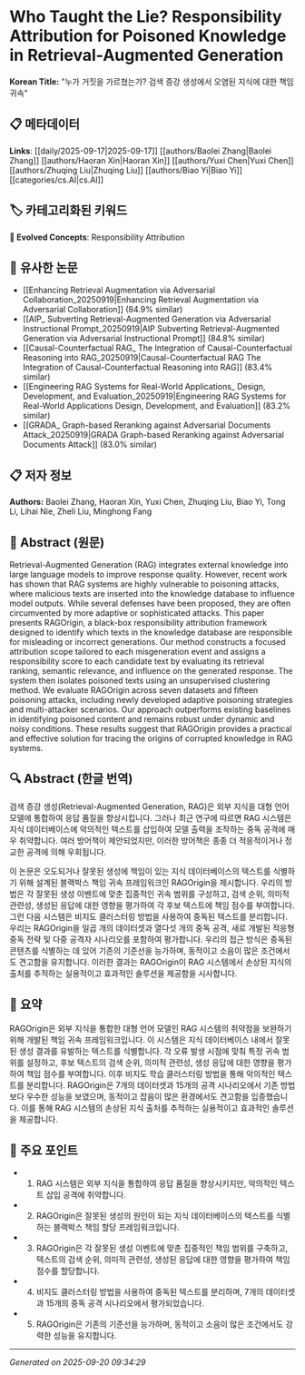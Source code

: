 # Who Taught the Lie? Responsibility Attribution for Poisoned Knowledge in Retrieval-Augmented Generation

**Korean Title:** "누가 거짓을 가르쳤는가? 검색 증강 생성에서 오염된 지식에 대한 책임 귀속"

## 📋 메타데이터

**Links**: [[daily/2025-09-17|2025-09-17]] [[authors/Baolei Zhang|Baolei Zhang]] [[authors/Haoran Xin|Haoran Xin]] [[authors/Yuxi Chen|Yuxi Chen]] [[authors/Zhuqing Liu|Zhuqing Liu]] [[authors/Biao Yi|Biao Yi]] [[categories/cs.AI|cs.AI]]

## 🏷️ 카테고리화된 키워드
**🚀 Evolved Concepts**: Responsibility Attribution

## 🔗 유사한 논문
- [[Enhancing Retrieval Augmentation via Adversarial Collaboration_20250919|Enhancing Retrieval Augmentation via Adversarial Collaboration]] (84.9% similar)
- [[AIP_ Subverting Retrieval-Augmented Generation via Adversarial Instructional Prompt_20250919|AIP Subverting Retrieval-Augmented Generation via Adversarial Instructional Prompt]] (84.8% similar)
- [[Causal-Counterfactual RAG_ The Integration of Causal-Counterfactual Reasoning into RAG_20250919|Causal-Counterfactual RAG The Integration of Causal-Counterfactual Reasoning into RAG]] (83.4% similar)
- [[Engineering RAG Systems for Real-World Applications_ Design, Development, and Evaluation_20250919|Engineering RAG Systems for Real-World Applications Design, Development, and Evaluation]] (83.2% similar)
- [[GRADA_ Graph-based Reranking against Adversarial Documents Attack_20250919|GRADA Graph-based Reranking against Adversarial Documents Attack]] (83.0% similar)

## 📋 저자 정보

**Authors:** Baolei Zhang, Haoran Xin, Yuxi Chen, Zhuqing Liu, Biao Yi, Tong Li, Lihai Nie, Zheli Liu, Minghong Fang

## 📄 Abstract (원문)

Retrieval-Augmented Generation (RAG) integrates external knowledge into large
language models to improve response quality. However, recent work has shown
that RAG systems are highly vulnerable to poisoning attacks, where malicious
texts are inserted into the knowledge database to influence model outputs.
While several defenses have been proposed, they are often circumvented by more
adaptive or sophisticated attacks.
  This paper presents RAGOrigin, a black-box responsibility attribution
framework designed to identify which texts in the knowledge database are
responsible for misleading or incorrect generations. Our method constructs a
focused attribution scope tailored to each misgeneration event and assigns a
responsibility score to each candidate text by evaluating its retrieval
ranking, semantic relevance, and influence on the generated response. The
system then isolates poisoned texts using an unsupervised clustering method. We
evaluate RAGOrigin across seven datasets and fifteen poisoning attacks,
including newly developed adaptive poisoning strategies and multi-attacker
scenarios. Our approach outperforms existing baselines in identifying poisoned
content and remains robust under dynamic and noisy conditions. These results
suggest that RAGOrigin provides a practical and effective solution for tracing
the origins of corrupted knowledge in RAG systems.

## 🔍 Abstract (한글 번역)

검색 증강 생성(Retrieval-Augmented Generation, RAG)은 외부 지식을 대형 언어 모델에 통합하여 응답 품질을 향상시킵니다. 그러나 최근 연구에 따르면 RAG 시스템은 지식 데이터베이스에 악의적인 텍스트를 삽입하여 모델 출력을 조작하는 중독 공격에 매우 취약합니다. 여러 방어책이 제안되었지만, 이러한 방어책은 종종 더 적응적이거나 정교한 공격에 의해 우회됩니다.

이 논문은 오도되거나 잘못된 생성에 책임이 있는 지식 데이터베이스의 텍스트를 식별하기 위해 설계된 블랙박스 책임 귀속 프레임워크인 RAGOrigin을 제시합니다. 우리의 방법은 각 잘못된 생성 이벤트에 맞춘 집중적인 귀속 범위를 구성하고, 검색 순위, 의미적 관련성, 생성된 응답에 대한 영향을 평가하여 각 후보 텍스트에 책임 점수를 부여합니다. 그런 다음 시스템은 비지도 클러스터링 방법을 사용하여 중독된 텍스트를 분리합니다. 우리는 RAGOrigin을 일곱 개의 데이터셋과 열다섯 개의 중독 공격, 새로 개발된 적응형 중독 전략 및 다중 공격자 시나리오를 포함하여 평가합니다. 우리의 접근 방식은 중독된 콘텐츠를 식별하는 데 있어 기존의 기준선을 능가하며, 동적이고 소음이 많은 조건에서도 견고함을 유지합니다. 이러한 결과는 RAGOrigin이 RAG 시스템에서 손상된 지식의 출처를 추적하는 실용적이고 효과적인 솔루션을 제공함을 시사합니다.

## 📝 요약

RAGOrigin은 외부 지식을 통합한 대형 언어 모델인 RAG 시스템의 취약점을 보완하기 위해 개발된 책임 귀속 프레임워크입니다. 이 시스템은 지식 데이터베이스 내에서 잘못된 생성 결과를 유발하는 텍스트를 식별합니다. 각 오류 발생 시점에 맞춰 특정 귀속 범위를 설정하고, 후보 텍스트의 검색 순위, 의미적 관련성, 생성 응답에 대한 영향을 평가하여 책임 점수를 부여합니다. 이후 비지도 학습 클러스터링 방법을 통해 악의적인 텍스트를 분리합니다. RAGOrigin은 7개의 데이터셋과 15개의 공격 시나리오에서 기존 방법보다 우수한 성능을 보였으며, 동적이고 잡음이 많은 환경에서도 견고함을 입증했습니다. 이를 통해 RAG 시스템의 손상된 지식 출처를 추적하는 실용적이고 효과적인 솔루션을 제공합니다.

## 🎯 주요 포인트

- 1. RAG 시스템은 외부 지식을 통합하여 응답 품질을 향상시키지만, 악의적인 텍스트 삽입 공격에 취약합니다.

- 2. RAGOrigin은 잘못된 생성의 원인이 되는 지식 데이터베이스의 텍스트를 식별하는 블랙박스 책임 할당 프레임워크입니다.

- 3. RAGOrigin은 각 잘못된 생성 이벤트에 맞춘 집중적인 책임 범위를 구축하고, 텍스트의 검색 순위, 의미적 관련성, 생성된 응답에 대한 영향을 평가하여 책임 점수를 할당합니다.

- 4. 비지도 클러스터링 방법을 사용하여 중독된 텍스트를 분리하며, 7개의 데이터셋과 15개의 중독 공격 시나리오에서 평가되었습니다.

- 5. RAGOrigin은 기존의 기준선을 능가하며, 동적이고 소음이 많은 조건에서도 강력한 성능을 유지합니다.

---

*Generated on 2025-09-20 09:34:29*
